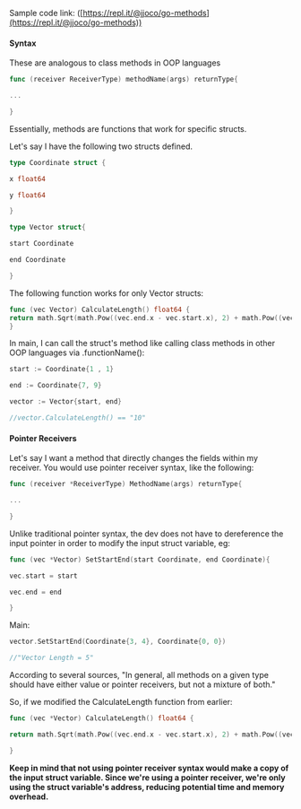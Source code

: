 
Sample code link: ([https://repl.it/@jjoco/go-methods](https://repl.it/@jjoco/go-methods))
#### Syntax

These are analogous to class methods in OOP languages
```go
func (receiver ReceiverType) methodName(args) returnType{

...

}
```
Essentially, methods are functions that work for specific structs.

Let's say I have the following two structs defined.
```go
type Coordinate struct {

x float64

y float64

}
```
```go
type Vector struct{

start Coordinate

end Coordinate

}
```
The following function works for only Vector structs:
```go
func (vec Vector) CalculateLength() float64 {
return math.Sqrt(math.Pow((vec.end.x - vec.start.x), 2) + math.Pow((vec.end.y- vec.start.y),2))
}
```
In main, I can call the struct's method like calling class methods in other OOP languages via .functionName():
```go
start := Coordinate{1 , 1}

end := Coordinate{7, 9}

vector := Vector{start, end}

//vector.CalculateLength() == "10"
```
#### Pointer Receivers

Let's say I want a method that directly changes the fields within my receiver. You would use pointer receiver syntax, like the following:
```go
func (receiver *ReceiverType) MethodName(args) returnType{

...

}
```
Unlike traditional pointer syntax, the dev does not have to dereference the input pointer in order to modify the input struct variable, eg:
```go
func (vec *Vector) SetStartEnd(start Coordinate, end Coordinate){

vec.start = start

vec.end = end

}
```
Main:
```go
vector.SetStartEnd(Coordinate{3, 4}, Coordinate{0, 0})

//"Vector Length = 5"
```
According to several sources, "In general, all methods on a given type should have either value or pointer receivers, but not a mixture of both."

So, if we modified the CalculateLength function from earlier:
```go
func (vec *Vector) CalculateLength() float64 {

return math.Sqrt(math.Pow((vec.end.x - vec.start.x), 2) + math.Pow((vec.end.y - vec.start.y),2))

}
```
**Keep in mind that not using pointer receiver syntax would make a copy of the input struct variable. Since we're using a pointer receiver, we're only using the struct variable's address, reducing potential time and memory overhead.**